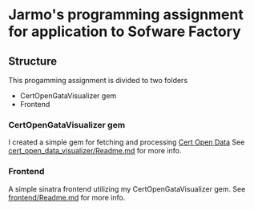 # Jarmo's programming assignment for application to Sofware Factory

## Structure
This progamming assignment is divided to two folders
* CertOpenGataVisualizer gem
* Frontend

### CertOpenGataVisualizer gem
I created a simple gem for fetching and processing [Cert Open Data](https://www.cert.fi/en/reports/statistics/opendata.html)
See [cert_open_data_visualizer/Readme.md](cert_open_data_visualizer/Readme.md) for more info.

### Frontend
A simple sinatra frontend utilizing my CertOpenGataVisualizer gem.
See [frontend/Readme.md](frontend/Readme.md) for more info.
